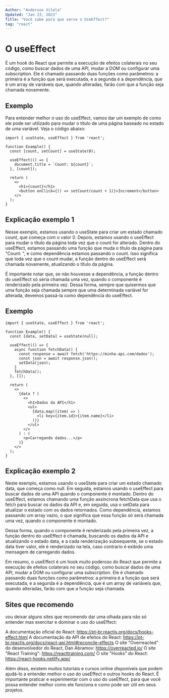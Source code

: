 ```yaml
---
Author: "Anderson Vilela"
Updated: "Jan 23, 2023"
Title: "Você sabe para que serve o UseEffect?"
tag: "react"
---
```




# O useEffect
È um hook do React que permite a execução de efeitos colaterais no seu código, como buscar dados de uma API, mudar a DOM ou configurar uma subscription. Ele é chamado passando duas funções como parâmetros: a primeira é a função que será executada, e a segunda é a dependência, que é um array de variáveis que, quando alteradas, farão com que a função seja chamada novamente.


## Exemplo
Para entender melhor o uso do useEffect, vamos dar um exemplo de como ele pode ser utilizado para mudar o título de uma página baseado no estado de uma variável. Veja o código abaixo:

```js{6-8} 
import { useState, useEffect } from 'react';

function Example() {
  const [count, setCount] = useState(0);

  useEffect(() => {
    document.title = `Count: ${count}`;
  }, [count]);

  return (
    <>
      <h1>{count}</h1>
      <button onClick={() => setCount(count + 1)}>Increment</button>
    </>
  );
}
```
## Explicação exemplo 1
Nesse exemplo, estamos usando o useState para criar um estado chamado count, que começa com o valor 0. Depois, estamos usando o useEffect para mudar o título da página toda vez que o count for alterado. Dentro do useEffect, estamos passando uma função que muda o título da página para "Count: <valor de count />", e como dependência estamos passando o count. Isso significa que toda vez que o count mudar, a função dentro do useEffect será chamada novamente, atualizando o título da página.

É importante notar que, se não houvesse a dependência, a função dentro do useEffect só seria chamada uma vez, quando o componente é renderizado pela primeira vez. Dessa forma, sempre que quisermos que uma função seja chamada sempre que uma determinada variável for alterada, devemos passá-la como dependência do useEffect.

<script async src="https://pagead2.googlesyndication.com/pagead/js/adsbygoogle.js?client=ca-pub-4349091134125615" crossorigin="anonymous"></script>
## Exemplo 

```js{6-13}
import { useState, useEffect } from 'react';

function Example() {
  const [data, setData] = useState(null);

  useEffect(() => {
    async function fetchData() {
      const response = await fetch('https://minha-api.com/dados');
      const json = await response.json();
      setData(json);
    }
    fetchData();
  }, []);

  return (
    <>
      {data ? (
        <>
          <h1>Dados da API</h1>
          <ul>
            {data.map((item) => (
              <li key={item.id}>{item.name}</li>
            ))}
          </ul>
        </>
      ) : (
        <p>Carregando dados...</p>
      )}
    </>
  );
}

```

## Explicação exemplo 2 

Neste exemplo, estamos usando o useState para criar um estado chamado data, que começa como null. Em seguida, estamos usando o useEffect para buscar dados de uma API quando o componente é montado. Dentro do useEffect, estamos chamando uma função assíncrona fetchData que usa o fetch para buscar os dados da API e, em seguida, usa o setData para atualizar o estado com os dados retornados. Como dependência, estamos passando um array vazio, o que significa que essa função só será chamada uma vez, quando o componente é montado.

Dessa forma, quando o componente é renderizado pela primeira vez, a função dentro do useEffect é chamada, buscando os dados da API e atualizando o estado data, e a cada renderização subsequente, se o estado data tiver valor, ele é renderizado na tela, caso contrario é exibido uma mensagem de carregando dados.


Em resumo, o useEffect é um hook muito poderoso do React que permite a execução de efeitos colaterais no seu código, como buscar dados de uma API, mudar a DOM ou configurar uma subscription. Ele é chamado passando duas funções como parâmetros: a primeira é a função que será executada, e a segunda é a dependência, que é um array de variáveis que, quando alteradas, farão com que a função seja chamada.


## Sites que recomendo
vou deixar alguns sites que recomendo dar uma olhada para não só entender mas exercitar e dominar o uso do useEffect: 

A documentação oficial do React: https://pt-br.reactjs.org/docs/hooks-effect.html
A documentação da API de efeitos do React: https://pt-br.reactjs.org/docs/react-api.html#reconcile-effects
O site "Overreacted" do desenvolvedor do React, Dan Abramov: https://overreacted.io/
O site "React Training": https://reacttraining.com/
O site "Hooks" do React: https://react-hooks.netlify.app/

Além disso, existem muitos tutoriais e cursos online disponíveis que podem ajudá-lo a entender melhor o uso do useEffect e outros hooks do React. É importante praticar e experimentar com o uso do useEffect, para que você possa entender melhor como ele funciona e como pode ser útil em seus projetos.
